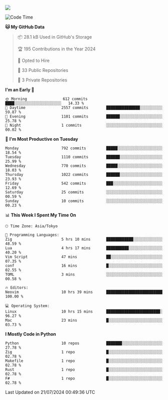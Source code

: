 ![](https://komarev.com/ghpvc/?username=kitagawa-hr)

<!--START_SECTION:waka-->
![Code Time](http://img.shields.io/badge/Code%20Time-955%20hrs%2056%20mins-blue)

**🐱 My GitHub Data** 

> 📦 28.1 kB Used in GitHub's Storage 
 > 
> 🏆 195 Contributions in the Year 2024
 > 
> 💼 Opted to Hire
 > 
> 📜 33 Public Repositories 
 > 
> 🔑 3 Private Repositories 
 > 
**I'm an Early 🐤** 

```text
🌞 Morning                612 commits         ████░░░░░░░░░░░░░░░░░░░░░   14.33 % 
🌆 Daytime                2557 commits        ███████████████░░░░░░░░░░   59.87 % 
🌃 Evening                1101 commits        ██████░░░░░░░░░░░░░░░░░░░   25.78 % 
🌙 Night                  1 commits           ░░░░░░░░░░░░░░░░░░░░░░░░░   00.02 % 
```
📅 **I'm Most Productive on Tuesday** 

```text
Monday                   792 commits         █████░░░░░░░░░░░░░░░░░░░░   18.54 % 
Tuesday                  1110 commits        ██████░░░░░░░░░░░░░░░░░░░   25.99 % 
Wednesday                770 commits         █████░░░░░░░░░░░░░░░░░░░░   18.03 % 
Thursday                 1022 commits        ██████░░░░░░░░░░░░░░░░░░░   23.93 % 
Friday                   542 commits         ███░░░░░░░░░░░░░░░░░░░░░░   12.69 % 
Saturday                 25 commits          ░░░░░░░░░░░░░░░░░░░░░░░░░   00.59 % 
Sunday                   10 commits          ░░░░░░░░░░░░░░░░░░░░░░░░░   00.23 % 
```


📊 **This Week I Spent My Time On** 

```text
🕑︎ Time Zone: Asia/Tokyo

💬 Programming Languages: 
Zig                      5 hrs 10 mins       ████████████░░░░░░░░░░░░░   48.59 % 
Lua                      4 hrs 17 mins       ██████████░░░░░░░░░░░░░░░   40.20 % 
Vim Script               47 mins             ██░░░░░░░░░░░░░░░░░░░░░░░   07.35 % 
conf                     16 mins             █░░░░░░░░░░░░░░░░░░░░░░░░   02.55 % 
TOML                     3 mins              ░░░░░░░░░░░░░░░░░░░░░░░░░   00.58 % 

🔥 Editors: 
Neovim                   10 hrs 39 mins      █████████████████████████   100.00 % 

💻 Operating System: 
Linux                    10 hrs 15 mins      ████████████████████████░   96.27 % 
Mac                      23 mins             █░░░░░░░░░░░░░░░░░░░░░░░░   03.73 % 
```

**I Mostly Code in Python** 

```text
Python                   10 repos            ███████░░░░░░░░░░░░░░░░░░   27.78 % 
Zig                      1 repo              █░░░░░░░░░░░░░░░░░░░░░░░░   02.78 % 
Makefile                 1 repo              █░░░░░░░░░░░░░░░░░░░░░░░░   02.78 % 
Rust                     1 repo              █░░░░░░░░░░░░░░░░░░░░░░░░   02.78 % 
F#                       1 repo              █░░░░░░░░░░░░░░░░░░░░░░░░   02.78 % 
```




 Last Updated on 21/07/2024 00:49:36 UTC
<!--END_SECTION:waka-->
